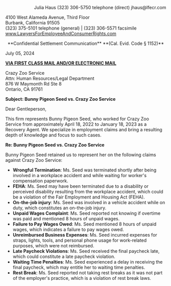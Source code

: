 <div align="right">
Julia Haus  
(323) 306-5750 telephone (direct)  
jhaus@lfecr.com  
</div>

4100 West Alameda Avenue, Third Floor  
Burbank, California 91505  
(323) 375-5101 telephone (general) | (323) 306-5571 facsimile  
www.LawyersForEmployeeAndConsumerRights.com  

<div align="center">
**Confidential Settlement Communication**  
**(Cal. Evid. Code § 1152)**  
</div>

July 05, 2024  

<ins>**VIA FIRST CLASS MAIL AND/OR ELECTRONIC MAIL**</ins>  


Crazy Zoo Service  
Attn: Human Resources/Legal Department  
876 W Maymonth Rd Ste 8  
Ontario, CA 91761  

**Subject: Bunny Pigeon Seed vs. Crazy Zoo Service**  

Dear Gentleperson,

This firm represents Bunny Pigeon Seed, who worked for Crazy Zoo Service from approximately April 18, 2022 to January 18, 2023 as a Recovery Agent. We specialize in employment claims and bring a resulting depth of knowledge and focus to such cases.

**Re: Bunny Pigeon Seed vs. Crazy Zoo Service**

Bunny Pigeon Seed retained us to represent her on the following claims against Crazy Zoo Service:

- **Wrongful Termination**: Ms. Seed was terminated shortly after being involved in a workplace accident and while waiting for worker's compensation paperwork.
- **FEHA**: Ms. Seed may have been terminated due to a disability or perceived disability resulting from the workplace accident, which could be a violation of the Fair Employment and Housing Act (FEHA).
- **On-the-job injury**: Ms. Seed was involved in a vehicle accident while on duty, which constitutes an on-the-job injury.
- **Unpaid Wages Complaint**: Ms. Seed reported not knowing if overtime was paid and mentioned 8 hours of unpaid wages.
- **Failure to Pay Wages Owed**: Ms. Seed mentioned 8 hours of unpaid wages, which indicates a failure to pay wages owed.
- **Unreimbursed Business Expenses**: Ms. Seed incurred expenses for straps, lights, tools, and personal phone usage for work-related purposes, which were not reimbursed.
- **Late Paycheck Violations**: Ms. Seed received the final paycheck late, which could constitute a late paycheck violation.
- **Waiting Time Penalties**: Ms. Seed experienced a delay in receiving the final paycheck, which may entitle her to waiting time penalties.
- **Rest Break**: Ms. Seed reported not taking rest breaks as it was not part of the employer's practice, which is a violation of rest break laws.

